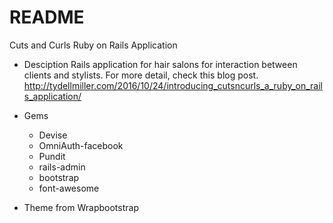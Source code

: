# README

Cuts and Curls Ruby on Rails Application

* Desciption
Rails application for hair salons for interaction between clients and stylists.
For more detail, check this blog post. http://tydellmiller.com/2016/10/24/introducing_cutsncurls_a_ruby_on_rails_application/

* Gems
  - Devise
  - OmniAuth-facebook
  - Pundit
  - rails-admin
  - bootstrap
  - font-awesome

* Theme from Wrapbootstrap